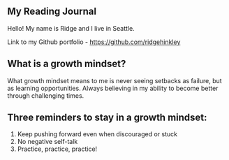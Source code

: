 ## My Reading Journal

Hello! My name is Ridge and I live in Seattle. 

Link to my Github portfolio - https://github.com/ridgehinkley

## What is a growth mindset?

What growth mindset means to me is never seeing setbacks as failure, but as learning opportunities. Always believing in my ability to become better through challenging times. 

## Three reminders to stay in a growth mindset:

1. Keep pushing forward even when discouraged or stuck
2. No negative self-talk
3. Practice, practice, practice!
